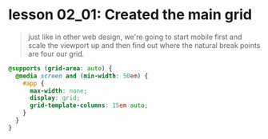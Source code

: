 # lesson 02_01: Created the main grid
> just like in other web design, we're going to start mobile first and scale the viewport up and then find out where the natural break points are four our grid.
```CSS
@supports (grid-area: auto) {
  @media screen and (min-width: 50em) {
    #app {
      max-width: none;
      display: grid;
      grid-template-columns: 15em auto;
    }
  }
}
```